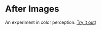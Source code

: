 # After Images

An experiment in color perception. [Try it out](https://mdumke.github.io/after-images/))
